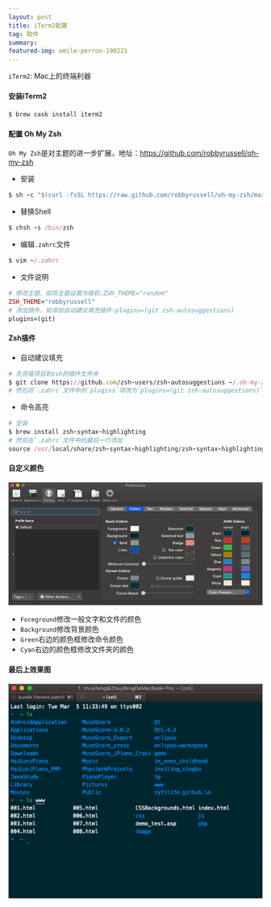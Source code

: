 ```yaml
---
layout: post
title: iTerm2配置
tag: 软件
summary: 
featured-img: emile-perron-190221
---
```

`iTerm2`: Mac上的终端利器
#### 安装iTerm2
```ruby
$ brew cask install iterm2
```
#### 配置 Oh My Zsh
`Oh My Zsh`是对主题的进一步扩展，地址：<https://github.com/robbyrussell/oh-my-zsh>
- 安装  
```ruby
$ sh -c "$(curl -fsSL https://raw.github.com/robbyrussell/oh-my-zsh/master/tools/install.sh)"
```
- 替换Shell  
```ruby
$ chsh -s /bin/zsh
```
- 编辑`.zahrc`文件  
```ruby
$ vim ~/.zahrc
```
- 文件说明
```ruby
# 修改主题，如将主题设置为随机:ZSH_THEME="random"
ZSH_THEME="robbyrussell"
# 添加插件，如添加自动建议填充插件:plugins=(git zsh-autosuggestions)
plugins=(git)
```

#### Zsh插件
- 自动建议填充
```ruby
# 先克隆项目到zsh的插件文件夹
$ git clone https://github.com/zsh-users/zsh-autosuggestions ~/.oh-my-zsh/custom/plugins/zsh-autosuggestions
# 然后将`.zahrc`文件中的`plugins`项改为`plugins=(git zsh-autosuggestions)`
```
- 命令高亮
```ruby
# 安装
$ brew install zsh-syntax-highlighting
# 然后在`.zahrc`文件中的最后一行添加
source /usr/local/share/zsh-syntax-highlighting/zsh-syntax-highlighting.zsh
```

#### 自定义颜色
![颜色修改界面](/assets/img/posts/iTerm2配置/iTerm2颜色修改界面.png)
- `Foreground`修改一般文字和文件的颜色
- `Background`修改背景颜色
- `Green`右边的颜色框修改命令颜色
- `Cyan`右边的颜色框修改文件夹的颜色

#### 最后上效果图
![效果图](/assets/img/posts/iTerm2配置/iTerm2展示.png)

